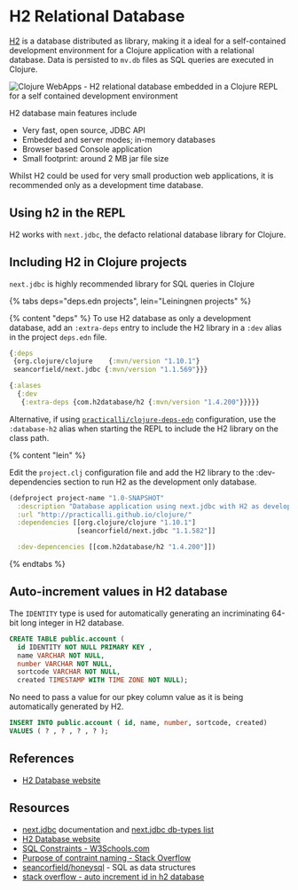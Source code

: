 # H2 Relational Database
[H2](http://www.h2database.com/) is a database distributed as library, making it a ideal for a self-contained development environment for a Clojure application with a relational database. Data is persisted to `mv.db` files as SQL queries are executed in Clojure.

![Clojure WebApps - H2 relational database embedded in a Clojure REPL for a self contained development environment](https://raw.githubusercontent.com/practicalli/graphic-design/live/practicalli-clojure-webapps-database-h2-embedded.png)

H2 database  main features include
* Very fast, open source, JDBC API
* Embedded and server modes; in-memory databases
* Browser based Console application
* Small footprint: around 2 MB jar file size

Whilst H2 could be used for very small production web applications, it is recommended only as a development time database.

## Using h2 in the REPL
H2 works with `next.jdbc`, the defacto relational database library for Clojure.


## Including H2 in Clojure projects

`next.jdbc` is highly recommended library for SQL queries in Clojure

{% tabs deps="deps.edn projects", lein="Leiningnen projects" %}

{% content "deps" %}
To use H2 database as only a development database, add an `:extra-deps` entry to include the H2 library in a `:dev` alias in the project `deps.edn` file.

```clojure
{:deps
 {org.clojure/clojure    {:mvn/version "1.10.1"}
 seancorfield/next.jdbc {:mvn/version "1.1.569"}}}

{:alases
  {:dev
   {:extra-deps {com.h2database/h2 {:mvn/version "1.4.200"}}}}}
```

Alternative, if using [`practicalli/clojure-deps-edn`](http://practicalli.github.io/clojure/clojure-tools/install/install-clojure.html#clojure-cli-tools-common-aliases) configuration, use the `:database-h2` alias when starting the REPL to include the H2 library on the class path.


{% content "lein" %}

Edit the `project.clj` configuration file and add the H2 library to the :dev-dependencies section to run H2 as the development only database.

```clojure
(defproject project-name "1.0-SNAPSHOT"
  :description "Database application using next.jdbc with H2 as development database"
  :url "http://practicalli.github.io/clojure/"
  :dependencies [[org.clojure/clojure "1.10.1"]
                 [seancorfield/next.jdbc "1.1.582"]]

  :dev-depencencies [[com.h2database/h2 "1.4.200"]])
```

{% endtabs %}



## Auto-increment values in H2 database
The `IDENTITY` type is used for automatically generating an incriminating 64-bit long integer in H2 database.

```sql
CREATE TABLE public.account (
  id IDENTITY NOT NULL PRIMARY KEY ,
  name VARCHAR NOT NULL,
  number VARCHAR NOT NULL,
  sortcode VARCHAR NOT NULL,
  created TIMESTAMP WITH TIME ZONE NOT NULL);
```

No need to pass a value for our pkey column value as it is being automatically generated by H2.

```sql
INSERT INTO public.account ( id, name, number, sortcode, created)
VALUES ( ? , ? , ? , ? );
```



<!-- Old style auto-increment -->

<!-- ```sql -->
<!-- create table test(id bigint auto_increment, name varchar(255)); -->
<!-- insert into test(name) values('hello'); -->
<!-- insert into test(name) values('world'); -->
<!-- select * from test; -->
<!-- ``` -->


## References
* [H2 Database website](http://www.h2database.com/)






## Resources
* [next.jdbc](https://cljdoc.org/d/seancorfield/next.jdbc/) documentation and [next.jdbc db-types list](https://github.com/seancorfield/next-jdbc/blob/develop/src/next/jdbc/connection.clj#L52-L123)
* [H2 Database website](http://www.h2database.com/)
* [SQL Constraints - W3Schools.com](https://www.w3schools.com/sql/sql_constraints.asp)
* [Purpose of contraint naming - Stack Overflow](https://stackoverflow.com/questions/1397440/what-is-the-purpose-of-constraint-naming)
* [seancorfield/honeysql](https://github.com/seancorfield/honeysql) - SQL as data structures
* [stack overflow - auto increment id in h2 database](https://stackoverflow.com/questions/9353167/auto-increment-id-in-h2-database)
